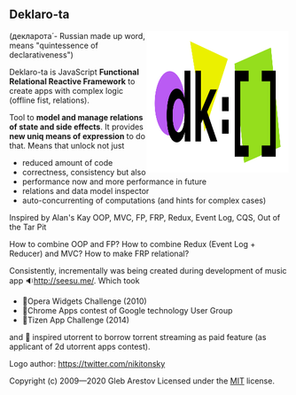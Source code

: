 ## Deklaro-ta

<img align="right" width="256" height="256" title="dk logo" src="./docs/assets/deklarota-logo.svg"/>

(декларота́ - Russian made up word, means "quintessence of declarativeness")

Deklaro-ta is JavaScript **Functional Relational Reactive Framework** to create apps with complex logic (offline fist, relations).


Tool to **model and manage relations of state and side effects**. It provides **new uniq means of expression** to do that.
Means that unlock not just
- reduced amount of code
- correctness, consistency
but also
- performance now and more performance in future
- relations and data model inspector
- auto-concurrenting of computations (and hints for complex cases)

Inspired by Alan's Kay OOP, MVC, FP, FRP, Redux, Event Log, CQS, Out of the Tar Pit

How to combine OOP and FP?
How to combine Redux (Event Log + Reducer) and MVC?
How to make FRP relational?

Consistently, incrementally was being created during development of music app 🔉http://seesu.me/.
Which took
 - 🥇Opera Widgets Challenge (2010)
 - 🥇Chrome Apps contest of Google technology User Group
 - 🏅Tizen App Challenge (2014)

and 🚀 inspired utorrent to borrow torrent streaming as paid feature (as applicant of 2d utorrent apps contest).

Logo author: https://twitter.com/nikitonsky

Copyright (c) 2009—2020 Gleb Arestov
Licensed under the [MIT](http://www.opensource.org/licenses/mit-license.php) license.
